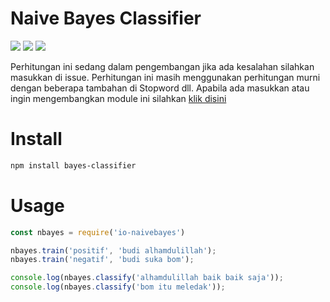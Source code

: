 # Naive Bayes Classifier

<a href="https://codeclimate.com/github/rayzalzero/io-naivebayes"><img src="https://codeclimate.com/github/codeclimate/codeclimate/badges/gpa.svg" /></a>
<a href="https://codeclimate.com/github/rayzalzero/io-naivebayes"><img src="https://codeclimate.com/github/codeclimate/codeclimate/badges/coverage.svg" /></a>
<a href="https://codeclimate.com/github/rayzalzero/io-naivebayes"><img src="https://codeclimate.com/github/codeclimate/codeclimate/badges/issue_count.svg" /></a>

Perhitungan ini sedang dalam pengembangan jika ada kesalahan silahkan masukkan di issue. Perhitungan ini masih menggunakan perhitungan murni dengan beberapa tambahan di Stopword dll. Apabila ada masukkan atau ingin mengembangkan module ini silahkan <a href="mailto:rayzalzero@gmail.com">klik disini</a>


# Install

```bash
npm install bayes-classifier
```

# Usage

```javascript
const nbayes = require('io-naivebayes')

nbayes.train('positif', 'budi alhamdulillah');
nbayes.train('negatif', 'budi suka bom');

console.log(nbayes.classify('alhamdulillah baik baik saja'));
console.log(nbayes.classify('bom itu meledak'));
```
